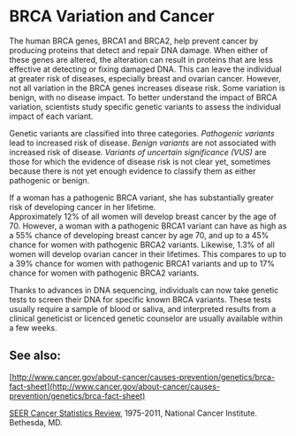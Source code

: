 <!---
Linked to by BRCA Variation and Cancer under the About menu
-->

# BRCA Variation and Cancer

The human BRCA genes, BRCA1 and BRCA2, help prevent cancer by producing proteins that detect and repair DNA damage.  When
either of these genes are altered, the alteration can result in proteins that are less effective at detecting or fixing damaged
DNA.  This can leave the individual at greater risk of diseases, especially breast and ovarian cancer.  However, not all
variation in the BRCA genes increases disease risk.  Some variation is benign, with no disease impact.  To better understand
the impact of BRCA variation, scientists study specific genetic variants to assess the individual impact of each variant.

Genetic variants are classified into three categories.  *Pathogenic variants* lead to increased risk of disease.  *Benign variants*
are not associated with increased risk of disease.  *Variants of uncertain significance (VUS)* are those for which the evidence
of disease risk is not clear yet, sometimes because there is not yet enough evidence to classify them as either pathogenic or
benign.  

If a woman has a pathogenic BRCA variant, she has substantially greater risk of developing cancer in her lifetime.  
Approximately 12% of all women will develop breast cancer by the age of 70.  However, a woman with a pathogenic BRCA1
variant can have as high as a 55% chance of developing breast cancer by age 70, and up to a 45% chance for women with
pathogenic BRCA2 variants.  Likewise, 1.3% of all women will develop ovarian cancer in their lifetimes.  This compares
to up to a 39% chance for women with pathogenic BRCA1 variants and up to 17% chance for women with pathogenic BRCA2 variants.  

Thanks to advances in DNA sequencing, individuals can now take genetic tests to screen their DNA for specific known
BRCA variants.  These tests usually require a sample of blood or saliva, and interpreted results from a clinical
geneticist or licenced genetic counselor are usually available within a few weeks. 

## See also:

[http://www.cancer.gov/about-cancer/causes-prevention/genetics/brca-fact-sheet](http://www.cancer.gov/about-cancer/causes-prevention/genetics/brca-fact-sheet)

[SEER Cancer Statistics Review](http://seer.cancer.gov/csr/1975_2011/), 1975-2011, National Cancer Institute. Bethesda, MD.
